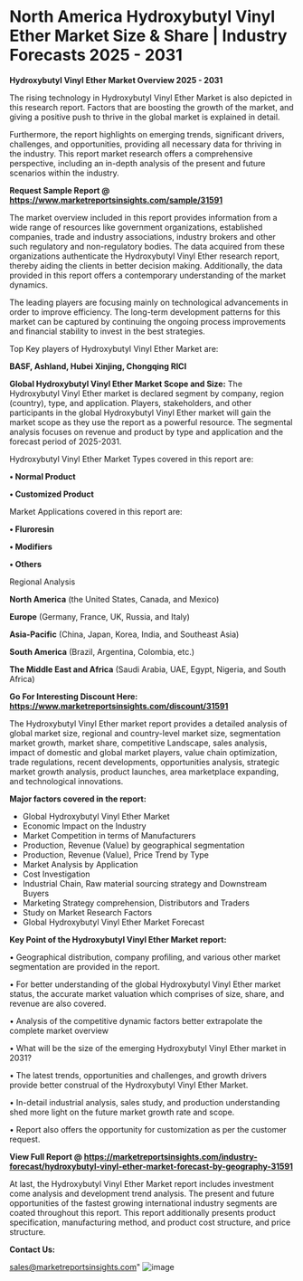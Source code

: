  # North America Hydroxybutyl Vinyl Ether Market Size & Share | Industry Forecasts 2025 - 2031

<Strong> Hydroxybutyl Vinyl Ether Market Overview 2025 - 2031</strong>

The rising technology in Hydroxybutyl Vinyl Ether Market is also depicted in this research report. Factors that are boosting the growth of the market, and giving a positive push to thrive in the global market is explained in detail.

Furthermore, the report highlights on emerging trends, significant drivers, challenges, and opportunities, providing all necessary data for thriving in the industry. This report market research offers a comprehensive perspective, including an in-depth analysis of the present and future scenarios within the industry.

<strong>Request Sample Report @ <a href=https://www.marketreportsinsights.com/sample/31591>https://www.marketreportsinsights.com/sample/31591</a></strong>

The market overview included in this report provides information from a wide range of resources like government organizations, established companies, trade and industry associations, industry brokers and other such regulatory and non-regulatory bodies. The data acquired from these organizations authenticate the Hydroxybutyl Vinyl Ether research report, thereby aiding the clients in better decision making. Additionally, the data provided in this report offers a contemporary understanding of the market dynamics.

The leading players are focusing mainly on technological advancements in order to improve efficiency. The long-term development patterns for this market can be captured by continuing the ongoing process improvements and financial stability to invest in the best strategies.

Top Key players of Hydroxybutyl Vinyl Ether Market are:

<strong>BASF, Ashland, Hubei Xinjing, Chongqing RICI</strong>

<strong><b>Global Hydroxybutyl Vinyl Ether Market Scope and Size:</b></strong>
The Hydroxybutyl Vinyl Ether market is declared segment by company, region (country), type, and application. Players, stakeholders, and other participants in the global Hydroxybutyl Vinyl Ether market will gain the market scope as they use the report as a powerful resource. The segmental analysis focuses on revenue and product by type and application and the forecast period of 2025-2031.

Hydroxybutyl Vinyl Ether Market Types covered in this report are:

<strong>• Normal Product

• Customized Product</strong>

Market Applications covered in this report are:

<strong>• Fluroresin

• Modifiers

• Others</strong> 

Regional Analysis

<strong>North America</strong> (the United States, Canada, and Mexico)

<strong>Europe</strong> (Germany, France, UK, Russia, and Italy)

<strong>Asia-Pacific</strong> (China, Japan, Korea, India, and Southeast Asia)

<strong>South America</strong> (Brazil, Argentina, Colombia, etc.)

<strong>The Middle East and Africa</strong> (Saudi Arabia, UAE, Egypt, Nigeria, and South Africa)

<strong>Go For Interesting Discount Here: <a href=https://www.marketreportsinsights.com/discount/31591>https://www.marketreportsinsights.com/discount/31591</a></strong>

The Hydroxybutyl Vinyl Ether market report provides a detailed analysis of global market size, regional and country-level market size, segmentation market growth, market share, competitive Landscape, sales analysis, impact of domestic and global market players, value chain optimization, trade regulations, recent developments, opportunities analysis, strategic market growth analysis, product launches, area marketplace expanding, and technological innovations.

<strong><b>Major factors covered in the report:</b></strong>
<ul>
  <li>Global Hydroxybutyl Vinyl Ether Market </li>
  <li>Economic Impact on the Industry</li>
  <li>Market Competition in terms of Manufacturers</li>
  <li>Production, Revenue (Value) by geographical segmentation</li>
  <li>Production, Revenue (Value), Price Trend by Type</li>
  <li>Market Analysis by Application</li>
  <li>Cost Investigation</li>
  <li>Industrial Chain, Raw material sourcing strategy and Downstream Buyers</li>
  <li>Marketing Strategy comprehension, Distributors and Traders</li>
  <li>Study on Market Research Factors</li>
  <li>Global Hydroxybutyl Vinyl Ether Market Forecast</li>
</ul>

<strong><b>Key Point of the Hydroxybutyl Vinyl Ether Market report:</b></strong>

• Geographical distribution, company profiling, and various other market segmentation are provided in the report.

• For better understanding of the global Hydroxybutyl Vinyl Ether market status, the accurate market valuation which comprises of size, share, and revenue are also covered.

• Analysis of the competitive dynamic factors better extrapolate the complete market overview

• What will be the size of the emerging Hydroxybutyl Vinyl Ether market in 2031?

• The latest trends, opportunities and challenges, and growth drivers provide better construal of the Hydroxybutyl Vinyl Ether Market.

• In-detail industrial analysis, sales study, and production understanding shed more light on the future market growth rate and scope.

• Report also offers the opportunity for customization as per the customer request.

<strong><b>View Full Report @ <a href=https://marketreportsinsights.com/industry-forecast/hydroxybutyl-vinyl-ether-market-forecast-by-geography-31591>https://marketreportsinsights.com/industry-forecast/hydroxybutyl-vinyl-ether-market-forecast-by-geography-31591</a></b></strong>


At last, the Hydroxybutyl Vinyl Ether Market report includes investment come analysis and development trend analysis. The present and future opportunities of the fastest growing international industry segments are coated throughout this report. This report additionally presents product specification, manufacturing method, and product cost structure, and price structure.

<strong>Contact Us:</strong>

sales@marketreportsinsights.com"
![image](https://github.com/user-attachments/assets/a3bc2e44-4b70-4936-ad4a-bc683fcbd994)
